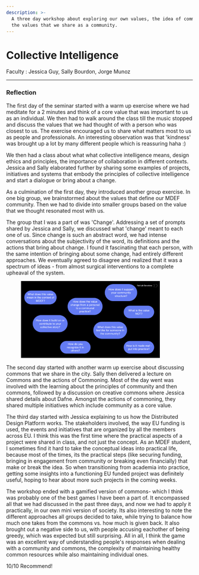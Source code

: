 ```yaml
---
description: >-
  A three day workshop about exploring our own values, the idea of commons and
  the values that we share as a community.
---
```


# Collective Intelligence

Faculty : Jessica Guy, Sally Bourdon, Jorge Munoz&#x20;

***

### Reflection



The first day of the seminar started with a warm up exercise where we had meditate for a 2 minutes and think of a core value that was important to us as an individual. We then had to walk around the class till the music stopped and discuss the values that we had thought of with a person who was closest to us. The exercise encouraged us to share what matters most to us as people and professionals. An interesting observation was that 'kindness' was brought up a lot by many different people which is reassuring haha :)&#x20;

We then had a class about what what collective intelligence means, design ethics and principles, the importance of collaboration in different contexts. Jessica and Sally elaborated further by sharing some examples of projects, initiatives and systems that embody the principles of collective intelligence and start a dialogue or bring about a change.&#x20;

As a culmination of the first day, they introduced another group exercise. In one big group, we brainstormed about the values that define our MDEF community. Then we had to divide into smaller groups based on the value that we thought resonated most with us.

The group that I was a part of was 'Change'. Addressing a set of prompts shared by Jessica and Sally, we discussed what 'change' meant to each one of us. Since change is such an abstract word, we had intense conversations about the subjectivity of the word, its definitions and the actions that bring about change. I found it fascinating that each person, with the same intention of bringing about some change, had entirely different approaches. We eventually agreed to disagree and realized that it was a spectrum of ideas - from almost surgical interventions to a complete upheaval of the system.&#x20;

<figure><img src="../../.gitbook/assets/image.png" alt="" width="375"><figcaption></figcaption></figure>

The second day started with another warm up exercise about discussing commons that we share in the city. Sally then delivered a lecture on Commons and the actions of Commoning. Most of the day went was involved with the learning about the principles of community and then commons, followed by a discussion on creative commons where Jessica shared details about Dafne. Amongst the actions of commoning, they shared multiple initiatives which include community as a core value.&#x20;

The third day started with Jessica explaining to us how the Distributed Design Platform works. The stakeholders involved, the way EU funding is used, the events and initiatives that are organized by all the members across EU. I think this was the first time where the practical aspects of a project were shared in class, and not just the concept. As an MDEF student, I sometimes find it hard to take the conceptual ideas into practical life, because most of the times, its the practical steps (like securing funding, bringing in engagement from community or breaking even financially) that make or break the idea. So when transitioning from academia into practice, getting some insights into a functioning EU funded project was definitely useful, hoping to hear about more such projects in the coming weeks.&#x20;

The workshop ended with a gamified version of commons- which I think was probably one of the best games I have been a part of. It encompassed all that we had discussed in the past three days, and now we had to apply it practically, in our own mini version of society. Its also interesting to note the different approaches all groups decided to take, while trying to balance how much one takes from the commons vs. how much is given back. It also brought out a negative side to us, with people accusing eachother of being greedy, which was expected but still surprising. All in all, I think the game was an excellent way of understanding people's responses when dealing with a community and commons, the complexity of maintaining healthy common resources while also maintaining individual ones.&#x20;

10/10 Recommend!&#x20;





